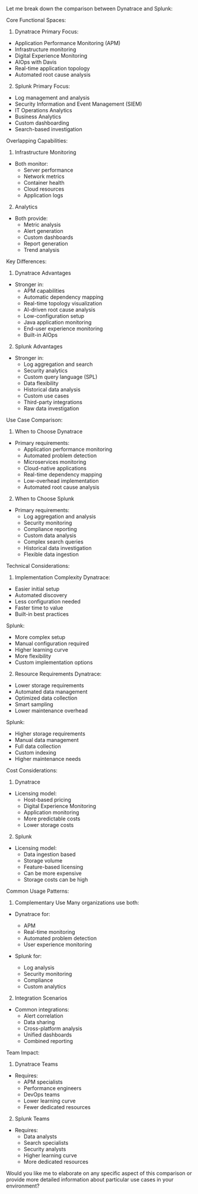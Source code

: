 





Let me break down the comparison between Dynatrace and Splunk:

Core Functional Spaces:

1. Dynatrace
Primary Focus:
- Application Performance Monitoring (APM)
- Infrastructure monitoring
- Digital Experience Monitoring
- AIOps with Davis
- Real-time application topology
- Automated root cause analysis

2. Splunk
Primary Focus:
- Log management and analysis
- Security Information and Event Management (SIEM)
- IT Operations Analytics
- Business Analytics
- Custom dashboarding
- Search-based investigation

Overlapping Capabilities:

1. Infrastructure Monitoring
- Both monitor:
  * Server performance
  * Network metrics
  * Container health
  * Cloud resources
  * Application logs

2. Analytics
- Both provide:
  * Metric analysis
  * Alert generation
  * Custom dashboards
  * Report generation
  * Trend analysis

Key Differences:

1. Dynatrace Advantages
- Stronger in:
  * APM capabilities
  * Automatic dependency mapping
  * Real-time topology visualization
  * AI-driven root cause analysis
  * Low-configuration setup
  * Java application monitoring
  * End-user experience monitoring
  * Built-in AIOps

2. Splunk Advantages
- Stronger in:
  * Log aggregation and search
  * Security analytics
  * Custom query language (SPL)
  * Data flexibility
  * Historical data analysis
  * Custom use cases
  * Third-party integrations
  * Raw data investigation

Use Case Comparison:

1. When to Choose Dynatrace
- Primary requirements:
  * Application performance monitoring
  * Automated problem detection
  * Microservices monitoring
  * Cloud-native applications
  * Real-time dependency mapping
  * Low-overhead implementation
  * Automated root cause analysis

2. When to Choose Splunk
- Primary requirements:
  * Log aggregation and analysis
  * Security monitoring
  * Compliance reporting
  * Custom data analysis
  * Complex search queries
  * Historical data investigation
  * Flexible data ingestion

Technical Considerations:

1. Implementation Complexity
Dynatrace:
- Easier initial setup
- Automated discovery
- Less configuration needed
- Faster time to value
- Built-in best practices

Splunk:
- More complex setup
- Manual configuration required
- Higher learning curve
- More flexibility
- Custom implementation options

2. Resource Requirements
Dynatrace:
- Lower storage requirements
- Automated data management
- Optimized data collection
- Smart sampling
- Lower maintenance overhead

Splunk:
- Higher storage requirements
- Manual data management
- Full data collection
- Custom indexing
- Higher maintenance needs

Cost Considerations:

1. Dynatrace
- Licensing model:
  * Host-based pricing
  * Digital Experience Monitoring
  * Application monitoring
  * More predictable costs
  * Lower storage costs

2. Splunk
- Licensing model:
  * Data ingestion based
  * Storage volume
  * Feature-based licensing
  * Can be more expensive
  * Storage costs can be high

Common Usage Patterns:

1. Complementary Use
Many organizations use both:
- Dynatrace for:
  * APM
  * Real-time monitoring
  * Automated problem detection
  * User experience monitoring

- Splunk for:
  * Log analysis
  * Security monitoring
  * Compliance
  * Custom analytics

2. Integration Scenarios
- Common integrations:
  * Alert correlation
  * Data sharing
  * Cross-platform analysis
  * Unified dashboards
  * Combined reporting

Team Impact:

1. Dynatrace Teams
- Requires:
  * APM specialists
  * Performance engineers
  * DevOps teams
  * Lower learning curve
  * Fewer dedicated resources

2. Splunk Teams
- Requires:
  * Data analysts
  * Search specialists
  * Security analysts
  * Higher learning curve
  * More dedicated resources

Would you like me to elaborate on any specific aspect of this comparison or provide more detailed information about particular use cases in your environment?
